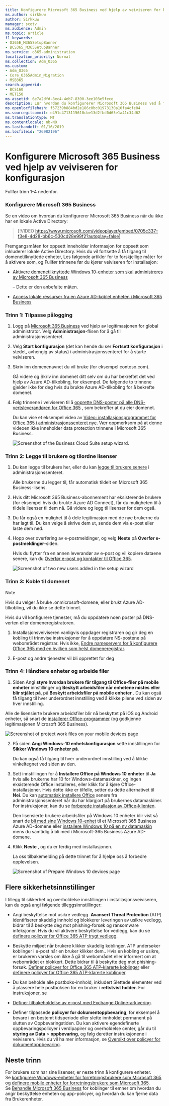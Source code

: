 ```yaml
---
title: Konfigurere Microsoft 365 Business ved hjelp av veiviseren for konfigurasjon
ms.author: sirkkuw
author: Sirkkuw
manager: scotv
ms.audience: Admin
ms.topic: article
f1_keywords:
- O365E_M365SetupBanner
- BCS365_M365SetupBanner
ms.service: o365-administration
localization_priority: Normal
ms.collection: Adm_O365
ms.custom:
- Adm_O365
- Core_O365Admin_Migration
- MSB365
search.appverid:
- BCS160
- MET150
ms.assetid: 6e7a2dfd-8ec4-4eb7-8390-3ee103e5fece
description: Lær hvordan du konfigurerer Microsoft 365 Business ved å fylle ut fire trinn.
ms.openlocfilehash: f57239b884bd2e186c0bc01973130a10fa4cfe84
ms.sourcegitcommit: e491c4713115610cbe13d2fbd0d65e1a41c34d62
ms.translationtype: MT
ms.contentlocale: nb-NO
ms.lasthandoff: 01/16/2019
ms.locfileid: "26982196"
---
```

# <a name="set-up-microsoft-365-business-by-using-the-setup-wizard"></a>Konfigurere Microsoft 365 Business ved hjelp av veiviseren for konfigurasjon

Fullfør trinn 1-4 nedenfor.
  
### <a name="set-up-microsoft-365-business"></a>Konfigurere Microsoft 365 Business

Se en video om hvordan du konfigurerer Microsoft 365 Business når du ikke har en lokale Active Directory:
  
> [!VIDEO https://www.microsoft.com/videoplayer/embed/0705c337-f3e8-4d28-bb6c-530cd28e99f2?autoplay=false]
  
Fremgangsmåten for oppsett inneholder informasjon for oppsett som inkluderer lokale Active Directory. Hvis du vil fortsette å få tilgang til domenetilknyttede enheter, Les følgende artikler for to forskjellige måter for å aktivere som, og Fullfør trinnene før du kjører veiviseren for installasjon:
  
- [Aktivere domenetilknyttede Windows 10-enheter som skal administreres av Microsoft 365 Business](manage-windows-devices.md)
    
    – Dette er den anbefalte måten.
    
- [Access lokale ressurser fra en Azure AD-koblet enheten i Microsoft 365 Business](access-resources.md)
    
### <a name="step-1-personalize-sign-in"></a>Trinn 1: Tilpasse pålogging

1. Logg på [Microsoft 365 Business](https://portal.microsoft.com) ved hjelp av legitimasjonen for global administrator. Velg **Administrasjon**-flisen for å gå til administrasjonssenteret. 
    
2. Velg **Start konfigurasjon** (det kan hende du ser **Fortsett konfigurasjon** i stedet, avhengig av status) i administrasjonssenteret for å starte veiviseren. 
    
3. Skriv inn domenenavnet du vil bruke (for eksempel contoso.com).
    
    Gå videre og Skriv inn domenet ditt selv om du har bekreftet det ved hjelp av Azure AD-tilkobling, for eksempel. De følgende to trinnene gjelder ikke for deg hvis du brukte Azure AD-tilkobling for å bekrefte domenet.
    
4. Følg trinnene i veiviseren til å [opprette DNS-poster på alle DNS-vertsleverandøren for Office 365](https://support.office.com/article/7b7b075d-79f9-4e37-8a9e-fb60c1d95166) , som bekrefter at du eier domenet. 
    
    Du kan vise et eksempel video av [Video: installasjonsprogrammet for Office 365 i administrasjonssenteret nye](https://support.office.com/article/a8c2002a-34bc-4ab3-93d8-9b5156c48bf8). Vær oppmerksom på at denne videoen ikke inneholder data protection trinnene i Microsoft 365 Business.
    
    ![Screenshot of the Business Cloud Suite setup wizard.](media/3c4fd40c-2de1-4a87-8ee0-78d3928c7bb7.png)
  
### <a name="step-2-add-users-and-assign-licenses"></a>Trinn 2: Legge til brukere og tilordne lisenser

1. Du kan legge til brukere her, eller du kan [legge til brukere senere](add-users-m365b.md) i administrasjonssenteret. 
    
    Alle brukerne du legger til, får automatisk tildelt en Microsoft 365 Business-lisens.
    
2. Hvis ditt Microsoft 365 Business-abonnement har eksisterende brukere (for eksempel hvis du brukte Azure AD Connect), får du muligheten til å tildele lisenser til dem nå. Gå videre og legg til lisenser for dem også.
    
3. Du får også en mulighet til å dele legitimasjon med de nye brukerne du har lagt til. Du kan velge å skrive dem ut, sende dem via e-post eller laste dem ned.
    
4. Hopp over overføring av e-postmeldinger, og velg **Neste** på **Overfør e-postmeldinger**-siden. 
    
    Hvis du flytter fra en annen leverandør av e-post og vil kopiere dataene senere, kan du [Overfør e-post og kontakter til Office 365](https://support.office.com/article/a3e3bddb-582e-4133-8670-e61b9f58627e).
    
    ![Screenshot of two new users added in the setup wizard](media/8f729967-5c65-4ceb-b737-18119db40564.png)
  
### <a name="step-3-connect-your-domain"></a>Trinn 3: Koble til domenet

> [!NOTE]
> Hvis du velger å bruke .onmicrosoft-domene, eller brukt Azure AD-tilkobling, vil du ikke se dette trinnet. 
  
Hvis du vil konfigurere tjenester, må du oppdatere noen poster på DNS-verten eller domeneregistratoren.
  
1. Installasjonsveiviseren vanligvis oppdager registraren og gir deg en kobling til trinnvise instruksjoner for å oppdatere NS-postene på webområdet registrar. Hvis ikke, [Endre nameservers for å konfigurere Office 365 med en hvilken som helst domeneregistrar](https://support.office.com/article/a8b487a9-2a45-4581-9dc4-5d28a47010a2).
    
2. E-post og andre tjenester vil bli opprettet for deg
    
### <a name="step-4-manage-devices-and-work-files"></a>Trinn 4: Håndtere enheter og arbeide filer

1. Siden Angi **styre hvordan brukere får tilgang til Office-filer på mobile enheter** innstillinger og **Beskytt arbeidsfiler når enhetene mistes eller blir stjålet** **på**, på **Beskytt arbeidsfiler på mobile enheter** . Du kan også få tilgang til hver underordnet innstilling ved å klikke pilene ved siden av hver innstilling.
  
  Alle de lisensierte brukere arbeidsfiler blir nå beskyttet på iOS og Android enheter, så snart de [installerer Office-programmer](set-up-mobile-devices.md) (og godkjenne legitimasjonen Microsoft 365 Business). 
  
  ![Screenshot of protect work files on your mobile devices page](media/3139a9aa-6228-4e74-8166-c6a886d7319f.PNG)
  
2. På siden **Angi Windows-10 enhetskonfigurasjon** sette innstillingen for **Sikker Windows 10 enheter** **på**.
  
   Du kan også få tilgang til hver underordnet innstilling ved å klikke vinkeltegnet ved siden av den.
  
3. Sett innstillingen for å **Installere Office på Windows 10 enheter** til **Ja** hvis alle brukerne har 10 for Windows-datamaskiner, og ingen eksisterende Office installeres, eller klikk for å kjøre Office-installasjoner. Hvis dette ikke er tilfelle, setter du dette alternativet til **Nei**. Du kan [automatisk installere Office](auto-install-or-uninstall-office.md) senere fra administrasjonssenteret når du har klargjort på brukernes datamaskiner. For instruksjoner, kan du se [forberede installasjon av Office-klienten](prepare-for-office-client-deployment.md).
  
    Den lisensierte brukere arbeidsfiler på Windows 10 enheter blir vist så snart de [bli med sine Windows 10-enhet](set-up-windows-devices.md) til et Microsoft 365 Business Azure AD-domene eller [installere Windows 10 på en ny datamaskin](https://support.office.com/article/c654bd23-d256-4ac7-8fba-0c993bf5a771.aspx) mens du samtidig å bli med i Microsoft-365 Business Azure AD-domene. 
  
4. Klikk **Neste** , og du er ferdig med installasjonen. 
  
    La oss tilbakemelding på dette trinnet for å hjelpe oss å forbedre opplevelsen.
  
    ![Screenshot of Prepare Windows 10 devices page](media/bff701c1-48a3-44f4-aa95-9d959d57c85b.PNG)
  
## <a name="additional-security-settings"></a>Flere sikkerhetsinnstillinger

I tillegg til sikkerhet og overholdelse innstillingen i installasjonsveiviseren, kan du også angi følgende tilleggsinnstillinger:
  
- Angi beskyttelse mot usikre vedlegg. **Avansert Threat Protection** (ATP) identifiserer skadelig innhold og blokkerer leveringen av usikre vedlegg, bidrar til å beskytte deg mot phishing-forsøk og ransomware infeksjoner. Hvis du vil aktivere beskyttelse for vedlegg, kan du se [definere policyer for Office 365 ATP trygt vedlegg](https://support.office.com/article/078eb946-819a-4e13-8673-fe0c0ad3a775#setpolicy).
    
- Beskytte miljøet når brukere klikker skadelig koblinger. ATP undersøker koblinger i e-post når en bruker klikker dem.. Hvis en kobling er usikre, er brukeren varsles om ikke å gå til webområdet eller informert om at webområdet er blokkert. Dette bidrar til å beskytte deg mot phishing-forsøk. [Definer policyer for Office 365 ATP-klarerte koblinger](https://support.office.com/article/bdd5372d-775e-4442-9c1b-609627b94b5d#reveddefaultscc) eller [definere policyer for Office 365 ATP-klarerte koblinger](https://support.office.com/article/bdd5372d-775e-4442-9c1b-609627b94b5d#addemailpolscc).
    
- Du kan beholde alle postboks-innhold, inkludert Slettede elementer ved å plassere hele postboksen for en bruker i **rettstvist holder**. For instruksjoner, se 
- [Definer tilbakeholdelse av e-post med Exchange Online-arkivering](security-features.md#set-up-email-retention-with-exchange-online-archiving).
    
- Definer tilpassede **policyer for dokumentoppbevaring**, for eksempel å bevare i en bestemt tidsperiode eller slette innholdet permanent på slutten av Oppbevaringstiden. Du kan aktivere egendefinerte oppbevaringspolicyer i verdipapirer og overholdelse center, går du til **styring av Data** \> **oppbevaring**, og følg deretter instruksjonene i veiviseren. Hvis du vil ha mer informasjon, se [Oversikt over policyer for dokumentoppbevaring](https://support.office.com/article/5e377752-700d-4870-9b6d-12bfc12d2423).
    
## <a name="next-steps"></a>Neste trinn

For brukere som har sine lisenser, er neste trinn å konfigurere enheter.<br/> Se [konfigurere Windows-enheter for forretningsbrukere som Microsoft 365](set-up-windows-devices.md) og [definere mobile enheter for forretningsbrukere som Microsoft 365](set-up-mobile-devices.md). <br/>Se [Behandle Microsoft 365 Business](manage.md) for koblinger til emner om hvordan du angir beskyttelse enheten og app-policyer, og hvordan du kan fjerne data fra Brukerenheter. 
  


